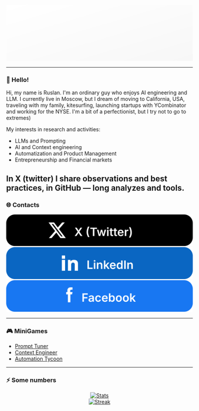 <!-- Верхний баннер -->
<p align="center">
  <img src="https://raw.githubusercontent.com/ChemObyazan/ChemObyazan/main/assets/header.svg" alt="ChemObyazan — Product Owner" />
</p>

---
### 👋 Hello!
Hi, my name is Ruslan. I'm an ordinary guy who enjoys AI engineering and LLM. I currently live in Moscow, but I dream of moving to California, USA, traveling with my family, kitesurfing, launching startups with YCombinator and working for the NYSE. I'm a bit of a perfectionist, but I try not to go to extremes)

My interests in research and activities:
- LLMs and Prompting
- AI and Context engineering
- Automatization and Product Management
- Entrepreneurship and Financial markets

In X (twitter) I share observations and best practices, in GitHub — long analyzes and tools.
---
### 🌐 Contacts
[![X](https://raw.githubusercontent.com/ChemObyazan/ChemObyazan/main/assets/btn-x.svg)](https://x.com/ChemObyazan?s=09)
[![LinkedIn](https://raw.githubusercontent.com/ChemObyazan/ChemObyazan/main/assets/btn-linkedin.svg)](https://www.linkedin.com/in/ruslan-beskorovayniy-9228a7384)
[![Facebook](https://raw.githubusercontent.com/ChemObyazan/ChemObyazan/main/assets/btn-facebook.svg)](https://www.facebook.com/share/1GEt8oeTia/)

---
### 🎮 MiniGames
- [Prompt Tuner](./game/prompt-tuner/)
- [Context Engineer](./game/context-engineer/)
- [Automation Tycoon](./game/automation-tycoon/)
---
### ⚡ Some numbers
<p align="center">
  <a href="https://github-readme-stats.vercel.app/api?username=ChemObyazan&show_icons=true&hide_title=true&include_all_commits=true&count_private=true">
    <img src="https://github-readme-stats.vercel.app/api?username=ChemObyazan&show_icons=true&hide_title=true&include_all_commits=true&count_private=true" alt="Stats" />
  </a>
  <br/>
  <a href="https://streak-stats.demolab.com?user=ChemObyazan">
    <img src="https://streak-stats.demolab.com?user=ChemObyazan" alt="Streak" />
  </a>
</p>

